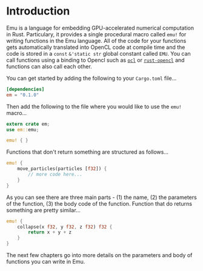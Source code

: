 # Introduction
Emu is a language for embedding GPU-accelerated numerical computation in Rust. Particulary, it provides a single procedural macro called `emu!` for writing functions in the Emu language. All of the code for your functions gets automatically translated into OpenCL code at compile time and the code is stored in a `const` `&'static str` global constant called `EMU`. You can call functions using a binding to Opencl such as [`ocl`](https://github.com/cogciprocate/ocl) or [`rust-opencl`](https://github.com/luqmana/rust-opencl) and functions can also call each other.

You can get started by adding the following to your `Cargo.toml` file...
```toml
[dependencies]
em = "0.1.0"
```
Then add the following to the file where you would like to use the `emu!` macro...
```rust
extern crate em;
use em::emu;

emu! { }
```
Functions that don't return something are structured as follows...
```rust
emu! {
	move_particles(particles [f32]) {
		// more code here...
	}
}
```
As you can see there are three main parts - (1) the name, (2) the parameters of the function, (3) the body code of the function. Function that do returns something are pretty similar...
```rust
emu! {
	collapse(x f32, y f32, z f32) f32 {
		return x + y + z
	}
}
```
The next few chapters go into more details on the parameters and body of functions you can write in Emu.
